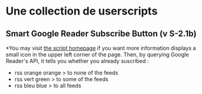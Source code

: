 # Une collection de userscripts

## Smart Google Reader Subscribe Button (v S-2.1b)
*You may visit [the script homepage](http://sylvain.comte.online.fr/AirCarnet/?post/Smart-Google-Subscriber) if you want more information
displays a small icon in the upper left corner of the page. Then, by querying Google Reader's API, it tells you whether you already suscribed :
* rss orange orange > to none of the feeds
* rss vert green > to some of the feeds
* rss bleu blue > to all feeds